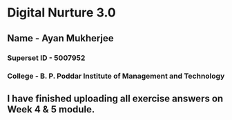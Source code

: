 # Digital Nurture 3.0

## Name - Ayan Mukherjee

### Superset ID - 5007952

### College - B. P. Poddar Institute of Management and Technology

## I have finished uploading all exercise answers on Week 4 & 5 module.
